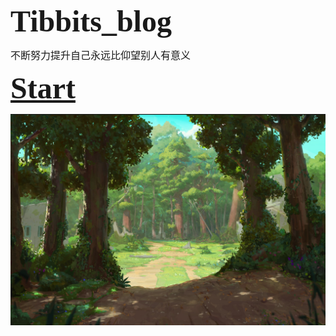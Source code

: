 <font face="Kunstler Script" size=20> **Tibbits_blog**</font>

<font face="华文行楷" size=3>不断努力提升自己永远比仰望别人有意义</font>

 <font face="华文行楷" size=20>[**Start**](_homepage)</font>

![](_image/forest.jpg)